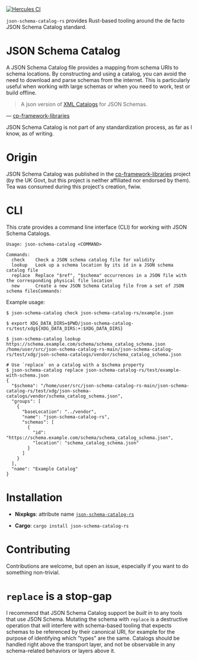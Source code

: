 [![Hercules CI](https://hercules-ci.com/api/v1/site/github/account/roberth/project/json-schema-catalog-rs/badge)](https://hercules-ci.com/github/roberth/json-schema-catalog-rs/status)

`json-schema-catalog-rs` provides Rust-based tooling around the de facto JSON Schema Catalog standard.

# JSON Schema Catalog

A JSON Schema Catalog file provides a mapping from schema URIs to schema locations.
By constructing and using a catalog, you can avoid the need to download and parse schemas from the internet.
This is particularly useful when working with large schemas or when you need to work, test or build offline.

> A json version of [XML Catalogs](https://www.oasis-open.org/committees/entity/spec-2001-08-06.html) for JSON Schemas.

&mdash; [cp-framework-libraries](https://github.com/hmcts/cp-framework-libraries/tree/main?tab=readme-ov-file#json-schema-catalog)

JSON Schema Catalog is not part of any standardization process, as far as I know, as of writing.

# Origin

JSON Schema Catalog was published in the [cp-framework-libraries](https://github.com/hmcts/cp-framework-libraries/tree/main?tab=readme-ov-file#json-schema-catalog) project (by the UK Govt, but this project is neither affiliated nor endorsed by them).
Tea was consumed during this project's creation, fwiw.

# CLI

This crate provides a command line interface (CLI) for working with JSON Schema Catalogs.

```
Usage: json-schema-catalog <COMMAND>

Commands:
  check    Check a JSON schema catalog file for validity
  lookup   Look up a schema location by its id in a JSON schema catalog file
  replace  Replace "$ref", "$schema" occurrences in a JSON file with the corresponding physical file location
  new      Create a new JSON Schema Catalog file from a set of JSON schema filesCommands:
```

Example usage:

```console
$ json-schema-catalog check json-schema-catalog-rs/example.json

$ export XDG_DATA_DIRS=$PWD/json-schema-catalog-rs/test/xdg${XDG_DATA_DIRS:+:$XDG_DATA_DIRS}

$ json-schema-catalog lookup https://schema.example.com/schema/schema_catalog_schema.json
/home/user/src/json-schema-catalog-rs-main/json-schema-catalog-rs/test/xdg/json-schema-catalogs/vendor/schema_catalog_schema.json

# Use `replace` on a catalog with a $schema property
$ json-schema-catalog replace json-schema-catalog-rs/test/example-with-schema.json
{
  "$schema": "/home/user/src/json-schema-catalog-rs-main/json-schema-catalog-rs/test/xdg/json-schema-catalogs/vendor/schema_catalog_schema.json",
  "groups": [
    {
      "baseLocation": "../vendor",
      "name": "json-schema-catalog-rs",
      "schemas": [
        {
          "id": "https://schema.example.com/schema/schema_catalog_schema.json",
          "location": "schema_catalog_schema.json"
        }
      ]
    }
  ],
  "name": "Example Catalog"
}
```

# Installation

- **Nixpkgs**: attribute name [`json-schema-catalog-rs`](https://search.nixos.org/packages?show=json-schema-catalog-rs)

- **Cargo**: `cargo install json-schema-catalog-rs`

# Contributing

Contributions are welcome, but open an issue, especially if you want to do something non-trivial.

# `replace` is a stop-gap

I recommend that JSON Schema Catalog support be _built in_ to any tools that use JSON Schema.
Mutating the schema with `replace` is a destructive operation that will interfere with schema-based tooling that expects schemas to be referenced by their canonical URI, for example for the purpose of identifying which "types" are the same.
Catalogs should be handled right above the transport layer, and not be observable in any schema-related behaviors or layers above it.
